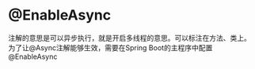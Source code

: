 

# @EnableAsync

注解的意思是可以异步执行，就是开启多线程的意思。可以标注在方法、类上。
为了让@Async注解能够生效，需要在Spring Boot的主程序中配置@EnableAsync

